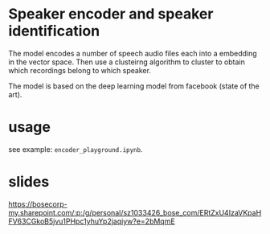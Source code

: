 # Speaker encoder and speaker identification

The model encodes a number of speech audio files each into a embedding in the vector space. Then use a clusteirng algorithm to cluster to obtain which recordings belong to which speaker. 

The model is based on the deep learning model from facebook (state of the art).

# usage
see example: ```encoder_playground.ipynb```. 

# slides
https://bosecorp-my.sharepoint.com/:p:/g/personal/sz1033426_bose_com/ERtZxU4IzaVKpaHFV63CGkoB5jvu1PHpc1yhuYp2jaqiyw?e=2bMqmE

